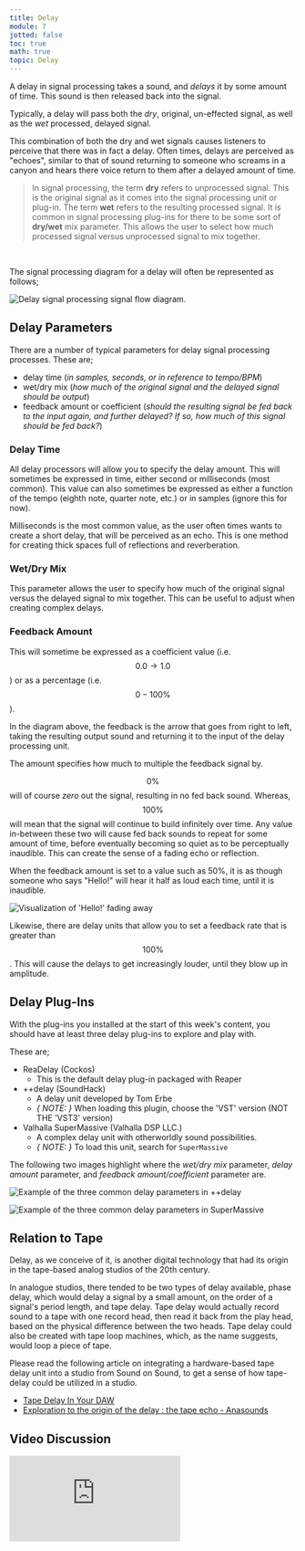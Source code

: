 ```yaml
---
title: Delay
module: 7
jotted: false
toc: true
math: true
topic: Delay
---
```


A delay in signal processing takes a sound, and _delays_ it by some amount of time. This sound is then released back into the signal.

Typically, a delay will pass both the _dry_, original, un-effected signal, as well as the _wet_ processed, delayed signal.

This combination of both the dry and wet signals causes listeners to perceive that there was in fact a delay. Often times, delays are perceived as "echoes", similar to that of sound returning to someone who screams in a canyon and hears there voice return to them after a delayed amount of time.

> In signal processing, the term **dry** refers to unprocessed signal. This is the original signal as it comes into the signal processing unit or plug-in. The term **wet** refers to the resulting processed signal. It is common in signal processing plug-ins for there to be some sort of **dry/wet** mix parameter. This allows the user to select how much processed signal versus unprocessed signal to mix together.

<br />


The signal processing diagram for a delay will often be represented as follows;

![Delay signal processing signal flow diagram.](../imgs/delay-schematic.svg "Delay signal processing signal flow diagram.")

## Delay Parameters

There are a number of typical parameters for delay signal processing processes. These are;

- delay time (_in samples, seconds, or in reference to tempo/BPM_)
- wet/dry mix (_how much of the original signal and the delayed signal should be output_)
- feedback amount or coefficient (_should the resulting signal be fed back to the input again, and further delayed? If so, how much of this signal should be fed back?_)

### Delay Time

All delay processors will allow you to specify the delay amount. This will sometimes be expressed in time, either second or milliseconds (most common). This value can also sometimes be expressed as either a function of the tempo (eighth note, quarter note, etc.) or in samples (ignore this for now).

Milliseconds is the most common value, as the user often times wants to create a short delay, that will be perceived as an echo. This is one method for creating thick spaces full of reflections and reverberation.

### Wet/Dry Mix

This parameter allows the user to specify how much of the original signal versus the delayed signal to mix together. This can be useful to adjust when creating complex delays.

### Feedback Amount

This will sometime be expressed as a coefficient value (i.e. $$0.0 \to 1.0$$) or as a percentage (i.e. $$0-100\%$$).

In the diagram above, the feedback is the arrow that goes from right to left, taking the resulting output sound and returning it to the input of the delay processing unit.

The amount specifies how much to multiple the feedback signal by.

$$0\%$$ will of course _zero_ out the signal, resulting in no fed back sound. Whereas, $$100\%$$ will mean that the signal will continue to build infinitely over time. Any value in-between these two will cause fed back sounds to repeat for some amount of time, before eventually becoming so quiet as to be perceptually inaudible. This can create the sense of a fading echo or reflection.

When the feedback amount is set to a value such as 50%, it is as though someone who says "Hello!" will hear it half as loud each time, until it is inaudible.

![Visualization of 'Hello!' fading away](../imgs/Delay-hello.svg "Visualization of 'Hello!' fading away")

Likewise, there are delay units that allow you to set a feedback rate that is greater than $$100\%$$. This will cause the delays to get increasingly louder, until they blow up in amplitude.

## Delay Plug-Ins

With the plug-ins you installed at the start of this week's content, you should have at least three delay plug-ins to explore and play with.

These are;

- ReaDelay (Cockos)
	- This is the default delay plug-in packaged with Reaper
- ++delay (SoundHack)
	- A delay unit developed by Tom Erbe
	- _{ NOTE: }_ When loading this plugin, choose the 'VST' version (NOT THE 'VST3' version)
- Valhalla SuperMassive (Valhalla DSP LLC.)
	- A complex delay unit with otherworldly sound possibilities.
	- _{ NOTE: }_ To load this unit, search for `SuperMassive`

The following two images highlight where the _wet/dry mix_ parameter, _delay amount_ parameter, and _feedback amount/coefficient_ parameter are.

![Example of the three common delay parameters in ++delay](../imgs/delay-sh.png "Example of the three common delay parameters in ++delay")

![Example of the three common delay parameters in SuperMassive](../imgs/delay-valhalla.png "Example of the three common delay parameters in SuperMassive")

## Relation to Tape

Delay, as we conceive of it, is another digital technology that had its origin in the tape-based analog studios of the 20th century.

In analogue studios, there tended to be two types of delay available, phase delay, which would delay a signal by a small amount, on the order of a signal's period length, and tape delay. Tape delay would actually record sound to a tape with one record head, then read it back from the play head, based on the physical difference between the two heads. Tape delay could also be created with tape loop machines, which, as the name suggests, would loop a piece of tape.

Please read the following article on integrating a hardware-based tape delay unit into a studio from Sound on Sound, to get a sense of how tape-delay could be utilized in a studio.

- [Tape Delay In Your DAW](https://www.soundonsound.com/techniques/tape-delay-your-daw)
- [Exploration to the origin of the delay : the tape echo - Anasounds](https://anasounds.com/origin-of-the-delay-tape-echo/)

## Video Discussion

<div class="embed-responsive embed-responsive-16by9"><iframe class="embed-responsive-item" src="https://www.youtube.com/embed/oJYYVKMVkt0" frameborder="0" allow="accelerometer; autoplay; encrypted-media; gyroscope; picture-in-picture" allowfullscreen></iframe></div>

